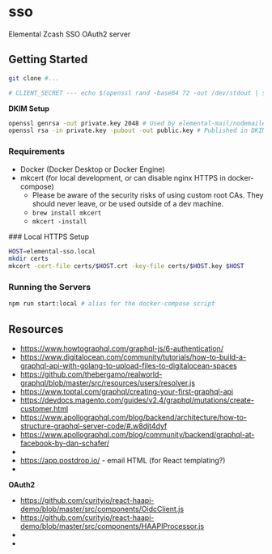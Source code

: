 # sso
Elemental Zcash SSO OAuth2 server

## Getting Started

```sh
git clone #...
```

```sh
# CLIENT_SECRET --- echo $(openssl rand -base64 72 -out /dev/stdout | sed -r 's/[^a-zA-Z0-9]//g' | tr -d '\n')
```

**DKIM Setup**

```sh
openssl genrsa -out private.key 2048 # Used by elemental-mail/nodemailer to sign each email
openssl rsa -in private.key -pubout -out public.key # Published in DKIM TXT DNS record
```

### Requirements

- Docker (Docker Desktop or Docker Engine)
- mkcert (for local development, or can disable nginx HTTPS in docker-compose)
  - Please be aware of the security risks of using custom root CAs. They should never leave, or be used outside of a dev machine.
  - `brew install mkcert`
  - `mkcert -install`


### Local HTTPS Setup

```sh
HOST=elemental-sso.local
mkdir certs
mkcert -cert-file certs/$HOST.crt -key-file certs/$HOST.key $HOST
```

### Running the Servers

```sh
npm run start:local # alias for the docker-compose script
```

## Resources

- https://www.howtographql.com/graphql-js/6-authentication/
- https://www.digitalocean.com/community/tutorials/how-to-build-a-graphql-api-with-golang-to-upload-files-to-digitalocean-spaces
- https://github.com/thebergamo/realworld-graphql/blob/master/src/resources/users/resolver.js
- https://www.toptal.com/graphql/creating-your-first-graphql-api
- https://devdocs.magento.com/guides/v2.4/graphql/mutations/create-customer.html
- https://www.apollographql.com/blog/backend/architecture/how-to-structure-graphql-server-code/#.w8djt4dyf
- https://www.apollographql.com/blog/community/backend/graphql-at-facebook-by-dan-schafer/
- 
- https://app.postdrop.io/ - email HTML (for React templating?)
- 

**OAuth2**

- https://github.com/curityio/react-haapi-demo/blob/master/src/components/OidcClient.js
- https://github.com/curityio/react-haapi-demo/blob/master/src/components/HAAPIProcessor.js
- 
- 